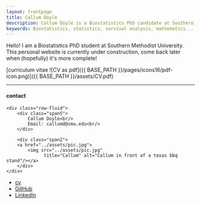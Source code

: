 ```yaml
---
layout: frontpage
title: Callum Doyle
description: Callum Doyle is a Biostatistics PhD candidate at Southern Methodist University. 
keywords: Biostatistics, statistics, survival analysis, mathematics... etc.
---
```


Hello! I am a Biostatistics PhD student at Southern Methodist University. This personal website is currently under construction, come back later when (hopefully) it's more complete!

<!-- Note: this is how to write a comment in HTML. Everything in here won't show up on your webpage.-->
<!-- Hello! I am a Biostatistics PhD candidate at Southern Methodist University. Research interests include ... .
In my free time I love to ... I'm a big fan of ... While not in the classroom or doing research, I like to ...
My favourite foods are ... -->


[curriculum vitae ![CV as pdf]({{ BASE_PATH }}/pages/icons16/pdf-icon.png)]({{ BASE_PATH }}/assets/CV.pdf)<br/>


---


<div class="container">
<h4><a name="contact"></a>contact</h4>

    <div class="row-fluid">
        <div class="span5">
            Callum Doyle<br/>
            Email: callumd@smu.edu<br/>
        </div>

        <div class="span2">
        <a href="../assets/pic.jpg">
            <img src="../assets/pic.jpg"
                  title="Callum" alt="Callum in front of a texas bbq stand"/></a>
        </div>
    </div>
</div>

<div class="navbar">
  <div class="navbar-inner">
      <ul class="nav">
          <li><a href="{{ BASE_PATH }}/assets/CV.pdf">cv</a></li>
          <li><a href="https://github.com/cjd04">GitHub</a></li>
          <li><a href="https://www.linkedin.com/in/callum-doyle-75bb97158/">LinkedIn</a></li>
          <!--- link to google scholar eventually? --->
          <!--<li><a href="https://bsky.app/profile/cjd04.bsky.social">Bluesky</a></li>--->
      </ul>
  </div>
</div>
